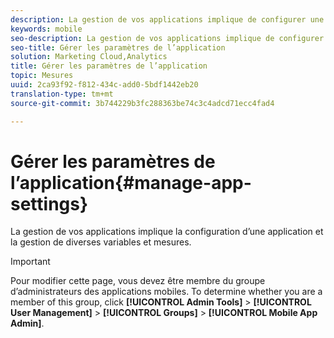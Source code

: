 ```yaml
---
description: La gestion de vos applications implique de configurer une application et de gérer diverses variables et mesures.
keywords: mobile
seo-description: La gestion de vos applications implique de configurer une application et de gérer diverses variables et mesures.
seo-title: Gérer les paramètres de l’application
solution: Marketing Cloud,Analytics
title: Gérer les paramètres de l’application
topic: Mesures
uuid: 2ca93f92-f812-434c-add0-5bdf1442eb20
translation-type: tm+mt
source-git-commit: 3b744229b3fc288363be74c3c4adcd71ecc4fad4

---
```



# Gérer les paramètres de l’application{#manage-app-settings}

La gestion de vos applications implique la configuration d’une application et la gestion de diverses variables et mesures.

>[!IMPORTANT]
>
>Pour modifier cette page, vous devez être membre du groupe d’administrateurs des applications mobiles. To determine whether you are a member of this group, click **[!UICONTROL Admin Tools]** &gt; **[!UICONTROL User Management]** &gt; **[!UICONTROL Groups]** &gt; **[!UICONTROL Mobile App Admin]**.
